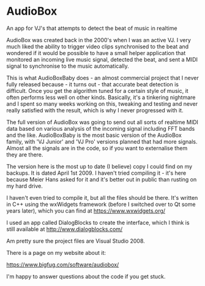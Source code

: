 # AudioBox
An app for VJ's that attempts to detect the beat of music in realtime

AudioBox was created back in the 2000's when I was an active VJ.  I very much liked the ability to trigger video clips synchronised to the beat and wondered if it would be possible to have a small helper application that monitored an incoming live music signal, detected the beat, and sent a MIDI signal to synchronise to the music automatically.

This is what AudioBoxBaby does - an almost commercial project that I never fully released because - it turns out - that accurate beat detection is difficult.  Once you get the algorithm tuned for a certain style of music, it often performs less well on other kinds.  Basically, it's a tinkering nightmare and I spent so many weeks working on this, tweaking and testing and never really satisfied with the result, which is why I never progressed with it.

The full version of AudioBox was going to send out all sorts of realtime MIDI data based on various analysis of the incoming signal including FFT bands and the like.  AudioBoxBaby is the most basic version of the AudioBox family, with 'VJ Junior' and 'VJ Pro' versions planned that had more signals.  Almost all the signals are in the code, so if you want to externalise them they are there.

The version here is the most up to date (I believe) copy I could find on my backups.  It is dated April 1st 2009.  I haven't tried compiling it - it's here because Meier Hans asked for it and it's better out in public than rusting on my hard drive.

I haven't even tried to compile it, but all the files should be there.  It's written in C++ using the wxWidgets framework (before I switched over to Qt some years later), which you can find at https://www.wxwidgets.org/

I used an app called DialogBlocks to create the interface, which I think is still available at http://www.dialogblocks.com/

Am pretty sure the project files are Visual Studio 2008.

There is a page on my website about it:

https://www.bigfug.com/software/audiobox/

I'm happy to answer questions about the code if you get stuck.
